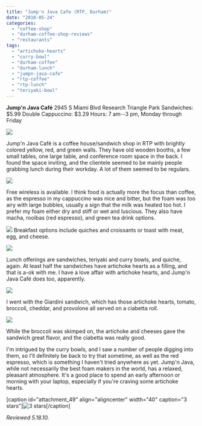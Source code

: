 ```yaml
---
title: "Jump'n Java Cafe (RTP, Durham)"
date: "2010-05-24"
categories: 
  - "coffee-shop"
  - "durham-coffee-shop-reviews"
  - "restaurants"
tags: 
  - "artichoke-hearts"
  - "curry-bowl"
  - "durham-coffee"
  - "durham-lunch"
  - "jumpn-java-cafe"
  - "rtp-coffee"
  - "rtp-lunch"
  - "teriyaki-bowl"
---
```


**Jump'n Java Café** 2945 S Miami Blvd Research Triangle Park Sandwiches: $5.99 Double Cappuccino: $3.29 Hours: 7 am--3 pm, Monday through Friday

![](http://www.thegourmez.com/gourmez/photos/jumpnjava1.JPG)

Jump'n Java Café is a coffee house/sandwich shop in RTP with brightly colored yellow, red, and green walls. They have old wooden booths, a few small tables, one large table, and conference room space in the back. I found the space inviting, and the clientele seemed to be mainly people grabbing lunch during their workday. A lot of them seemed to be regulars.

![](http://www.thegourmez.com/gourmez/photos/jumpnjava2.JPG)

Free wireless is available. I think food is actually more the focus than coffee, as the espresso in my cappuccino was nice and bitter, but the foam was too airy with large bubbles, usually a sign that the milk was heated too hot. I prefer my foam either dry and stiff or wet and luscious. They also have macha, rooibas (red espresso), and green tea drink options.

![](http://www.thegourmez.com/gourmez/photos/jumpnjava6.JPG)  Breakfast options include quiches and croissants or toast with meat, egg, and cheese.

![](http://www.thegourmez.com/gourmez/photos/jumpnjava5.JPG)

Lunch offerings are sandwiches, teriyaki and curry bowls, and quiche, again. At least half the sandwiches have artichoke hearts as a filling, and that is a-ok with me. I have a love affair with artichoke hearts, and Jump'n Java Café does too, apparently.

![](http://www.thegourmez.com/gourmez/photos/jumpnjava4.JPG)

I went with the Giardini sandwich, which has those artichoke hearts, tomato, broccoli, cheddar, and provolone all served on a ciabetta roll.

![](http://www.thegourmez.com/gourmez/photos/jumpnjava3.JPG)

While the broccoli was skimped on, the artichoke and cheeses gave the sandwich great flavor, and the ciabetta was really good.

I'm intrigued by the curry bowls, and I saw a number of people digging into them, so I'll definitely be back to try that sometime, as well as the red espresso, which is something I haven't tried anywhere as yet. Jump'n Java, while not necessarily the best foam makers in the world, has a relaxed, pleasant atmosphere. It's a good place to spend an early afternoon or morning with your laptop, especially if you're craving some artichoke hearts.

\[caption id="attachment\_49" align="aligncenter" width="40" caption="3 stars"\]![3 stars](http://s3.amazonaws.com/thegourmez-wpmedia/2009/02/rating_avocado1.gif "rating_avocado1")\[/caption\]

_Reviewed 5.18.10._
